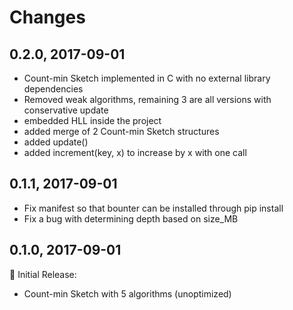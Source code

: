 Changes
===========

## 0.2.0, 2017-09-01
* Count-min Sketch implemented in C with no external library dependencies 
* Removed weak algorithms, remaining 3 are all versions with conservative update
* embedded HLL inside the project
* added merge of 2 Count-min Sketch structures
* added update()
* added increment(key, x) to increase by x with one call


## 0.1.1, 2017-09-01
* Fix manifest so that bounter can be installed through pip install
* Fix a bug with determining depth based on size_MB 

## 0.1.0, 2017-09-01

:star2: Initial Release:

* Count-min Sketch with 5 algorithms (unoptimized)